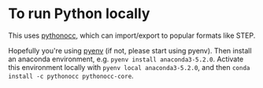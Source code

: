 # To run Python locally

This uses [pythonocc](http://www.pythonocc.org/), which can import/export to popular formats like STEP.

Hopefully you're using [pyenv](https://github.com/pyenv/pyenv) (if not, please start using pyenv). Then install an anaconda environment, e.g. `pyenv install anaconda3-5.2.0`. Activate this environment locally with `pyenv local anaconda3-5.2.0`, and then `conda install -c pythonocc pythonocc-core`.
